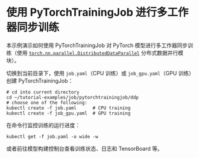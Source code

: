 # 使用 PyTorchTrainingJob 进行多工作器同步训练

本示例演示如何使用 PyTorchTrainingJob 对 PyTorch 模型进行多工作器同步训练（使用 [`torch.nn.parallel.DistributedDataParallel`](https://pytorch.org/docs/stable/generated/torch.nn.parallel.DistributedDataParallel.html) 分布式数据并行模块）。

切换到当前目录下，使用 `job.yaml`（CPU 训练）或 `job_gpu.yaml`（GPU 训练）创建 PyTorchTrainingJob：

```shell
# cd into current directory
cd ~/tutorial-examples/job/pytorchtrainingjob/ddp
# choose one of the following:
kubectl create -f job.yaml      # CPU training
kubectl create -f job_gpu.yaml  # GPU training
```

在命令行监控训练的运行进度：

```shell
kubectl get -f job.yaml -o wide -w
```

或者前往模型构建控制台查看训练状态、日志和 TensorBoard 等。
